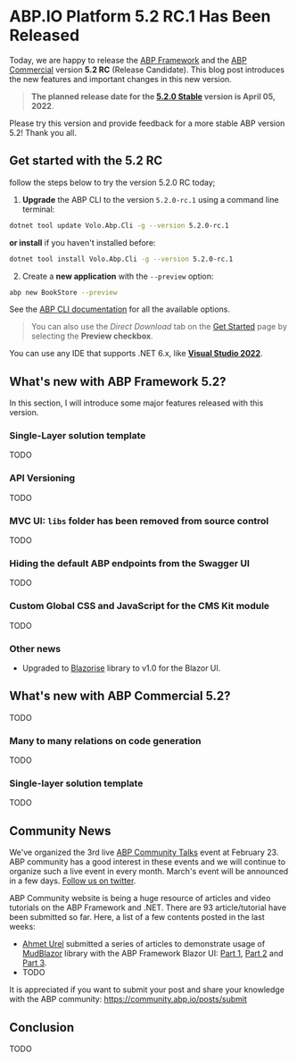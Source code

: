 # ABP.IO Platform 5.2 RC.1 Has Been Released

Today, we are happy to release the [ABP Framework](https://abp.io/) and the [ABP Commercial](https://commercial.abp.io/) version **5.2 RC** (Release Candidate). This blog post introduces the new features and important changes in this new version.

> **The planned release date for the [5.2.0 Stable](https://github.com/abpframework/abp/milestone/66) version is April 05, 2022**.

Please try this version and provide feedback for a more stable ABP version 5.2! Thank you all.

## Get started with the 5.2 RC

follow the steps below to try the version 5.2.0 RC today;

1) **Upgrade** the ABP CLI to the version `5.2.0-rc.1` using a command line terminal:

````bash
dotnet tool update Volo.Abp.Cli -g --version 5.2.0-rc.1
````

**or install** if you haven't installed before:

````bash
dotnet tool install Volo.Abp.Cli -g --version 5.2.0-rc.1
````

2) Create a **new application** with the `--preview` option:

````bash
abp new BookStore --preview
````

See the [ABP CLI documentation](https://docs.abp.io/en/abp/latest/CLI) for all the available options.

> You can also use the *Direct Download* tab on the [Get Started](https://abp.io/get-started) page by selecting the **Preview checkbox**.

You can use any IDE that supports .NET 6.x, like **[Visual Studio 2022](https://visualstudio.microsoft.com/downloads/)**.

## What's new with ABP Framework 5.2?

In this section, I will introduce some major features released with this version.

### Single-Layer solution template

TODO

### API Versioning

TODO

### MVC UI: `libs` folder has been removed from source control

TODO

### Hiding the default ABP endpoints from the Swagger UI

TODO

### Custom Global CSS and JavaScript for the CMS Kit module

TODO

### Other news

* Upgraded to [Blazorise](https://blazorise.com/) library to v1.0 for the Blazor UI.

## What's new with ABP Commercial 5.2?

TODO

### Many to many relations on code generation

TODO

### Single-layer solution template

TODO

## Community News

We've organized the 3rd live [ABP Community Talks](https://community.abp.io/talks) event at February 23. ABP community has a good interest in these events and we will continue to organize such a live event in every month. March's event will be announced in a few days. [Follow us on twitter](https://twitter.com/abpframework).

ABP Community website is being a huge resource of articles and video tutorials on the ABP Framework and .NET. There are 93 article/tutorial have been submitted so far. Here, a list of a few contents posted in the last weeks:

* [Ahmet Urel](https://twitter.com/YellowDraqon) submitted a series of articles to demonstrate usage of [MudBlazor](https://www.mudblazor.com/) library with the ABP Framework Blazor UI: [Part 1](https://community.abp.io/posts/mudblazor-theme-in-abp-blazor-webassembly-ae23zz17), [Part 2](https://community.abp.io/posts/mudblazor-theme-in-abp-blazor-webassembly-part-2-tkvrvyvm) and [Part 3](https://community.abp.io/posts/mudblazor-theme-in-abp-blazor-webassembly-part-3-c8hwx00l).
* TODO

It is appreciated if you want to submit your post and share your knowledge with the ABP community: https://community.abp.io/posts/submit

## Conclusion

TODO
